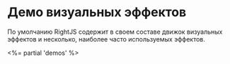 # Демо визуальных эффектов

По умолчанию RightJS содержит в своем составе движок визуальных эффектов и несколько,
наиболее часто используемых эффектов.

<%= partial 'demos' %>